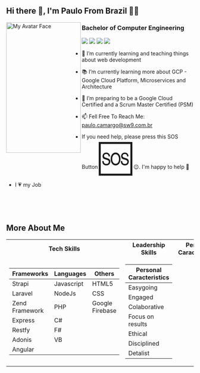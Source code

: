 
## Hi there 👋, I'm Paulo From Brazil 🧑‍✈️

 <img alt="My Avatar Face" src="https://github.com/sw9brl/sw9brl/blob/master/face.png" align="left" width="200px" height="350x">

<h3>Bachelor of Computer Engineering</h3>

[<img src="https://img.shields.io/badge/youtube-%23FF0000.svg?&style=for-the-badge&logo=youtube&logoColor=white" />](https://www.youtube.com/+sw9brl)
[<img src="https://img.shields.io/badge/blog-%23239120.svg?&style=for-the-badge&logo=wordpress&logoColor=white" />](http://blog.sw9.com.br)
[<img src="https://img.shields.io/badge/linkedin-%230077B5.svg?&style=for-the-badge&logo=linkedin&logoColor=white" />](https://www.linkedin.com/in/pedecamargo/?locale=en_US)
[<img src="https://img.shields.io/badge/WHATSAPP-%2325D366.svg?&style=for-the-badge&logo=whatsapp&logoColor=white" />](https://wa.me/5519993481780?text=Hi!Paulo)

- 🔭 I’m currently learning and teaching things about web development
- 📚 I’m currently learning more about GCP - Google Cloud Platform, Microservices and Architecture
- 💪 I’m preparing to be a Google Cloud Certified and a Scrum Master Certified (PSM)
- 📫 Fell Free To Reach Me: <a href="mailto:paulo.camargo@sw9.com.br">paulo.camargo@sw9.com.br</a>

- If you need help, please press this SOS Button <span style="font-size:5rem;">🆘</span> 😉. I'm happy to help 👊

- I 💗 my Job

<br>
<br>
<br>

## More About Me




<table>
 <tr><th> Tech Skills </th><th> Leadership Skills </th> <th> Personal Caracteristics </th></tr>
<tr><td>

| Frameworks      | Languages     | Others         | 
| --------------  | ------------- | -------------  | 
| Strapi          | Javascript    | HTML5          | 
| Laravel         | NodeJs        | CSS            | 
| Zend Framework  | PHP           | Google Firebase| 
| Express         | C#			         |				   
| Restfy          | F#  		        |					  
| Adonis          | VB			         |				   
| Angular         |								  
</td><td>

| Personal Caracteristics |
| --------- |
|Easygoing|
|Engaged|
|Colaborative|
|Focus on results|
|Ethical|
|Disciplined|
|Detalist|

</td></tr> </table>
